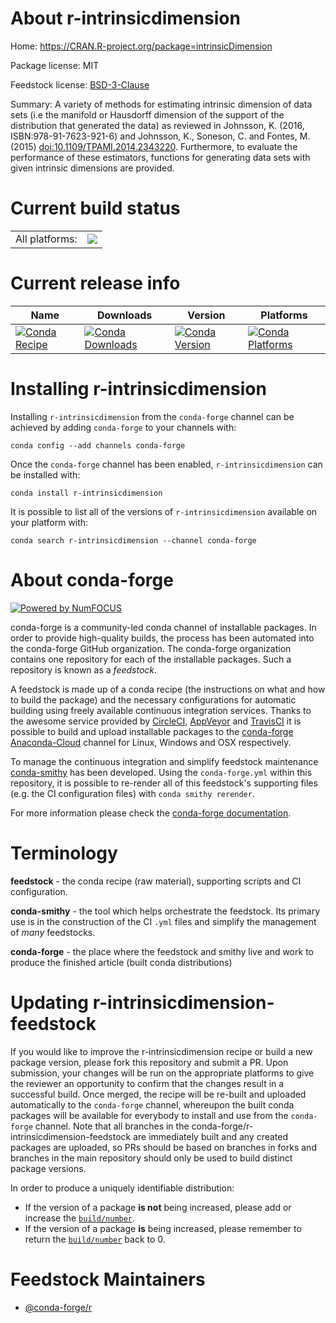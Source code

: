 About r-intrinsicdimension
==========================

Home: https://CRAN.R-project.org/package=intrinsicDimension

Package license: MIT

Feedstock license: [BSD-3-Clause](https://github.com/conda-forge/r-intrinsicdimension-feedstock/blob/master/LICENSE.txt)

Summary: A variety of methods for estimating intrinsic dimension of data sets (i.e the manifold or Hausdorff dimension of the support of the distribution that generated the data) as reviewed in Johnsson, K. (2016, ISBN:978-91-7623-921-6) and Johnsson, K., Soneson, C. and Fontes, M. (2015) <doi:10.1109/TPAMI.2014.2343220>. Furthermore, to evaluate the performance of these estimators, functions for generating data sets with given intrinsic dimensions are provided.

Current build status
====================


<table><tr><td>All platforms:</td>
    <td>
      <a href="https://dev.azure.com/conda-forge/feedstock-builds/_build/latest?definitionId=11138&branchName=master">
        <img src="https://dev.azure.com/conda-forge/feedstock-builds/_apis/build/status/r-intrinsicdimension-feedstock?branchName=master">
      </a>
    </td>
  </tr>
</table>

Current release info
====================

| Name | Downloads | Version | Platforms |
| --- | --- | --- | --- |
| [![Conda Recipe](https://img.shields.io/badge/recipe-r--intrinsicdimension-green.svg)](https://anaconda.org/conda-forge/r-intrinsicdimension) | [![Conda Downloads](https://img.shields.io/conda/dn/conda-forge/r-intrinsicdimension.svg)](https://anaconda.org/conda-forge/r-intrinsicdimension) | [![Conda Version](https://img.shields.io/conda/vn/conda-forge/r-intrinsicdimension.svg)](https://anaconda.org/conda-forge/r-intrinsicdimension) | [![Conda Platforms](https://img.shields.io/conda/pn/conda-forge/r-intrinsicdimension.svg)](https://anaconda.org/conda-forge/r-intrinsicdimension) |

Installing r-intrinsicdimension
===============================

Installing `r-intrinsicdimension` from the `conda-forge` channel can be achieved by adding `conda-forge` to your channels with:

```
conda config --add channels conda-forge
```

Once the `conda-forge` channel has been enabled, `r-intrinsicdimension` can be installed with:

```
conda install r-intrinsicdimension
```

It is possible to list all of the versions of `r-intrinsicdimension` available on your platform with:

```
conda search r-intrinsicdimension --channel conda-forge
```


About conda-forge
=================

[![Powered by NumFOCUS](https://img.shields.io/badge/powered%20by-NumFOCUS-orange.svg?style=flat&colorA=E1523D&colorB=007D8A)](http://numfocus.org)

conda-forge is a community-led conda channel of installable packages.
In order to provide high-quality builds, the process has been automated into the
conda-forge GitHub organization. The conda-forge organization contains one repository
for each of the installable packages. Such a repository is known as a *feedstock*.

A feedstock is made up of a conda recipe (the instructions on what and how to build
the package) and the necessary configurations for automatic building using freely
available continuous integration services. Thanks to the awesome service provided by
[CircleCI](https://circleci.com/), [AppVeyor](https://www.appveyor.com/)
and [TravisCI](https://travis-ci.com/) it is possible to build and upload installable
packages to the [conda-forge](https://anaconda.org/conda-forge)
[Anaconda-Cloud](https://anaconda.org/) channel for Linux, Windows and OSX respectively.

To manage the continuous integration and simplify feedstock maintenance
[conda-smithy](https://github.com/conda-forge/conda-smithy) has been developed.
Using the ``conda-forge.yml`` within this repository, it is possible to re-render all of
this feedstock's supporting files (e.g. the CI configuration files) with ``conda smithy rerender``.

For more information please check the [conda-forge documentation](https://conda-forge.org/docs/).

Terminology
===========

**feedstock** - the conda recipe (raw material), supporting scripts and CI configuration.

**conda-smithy** - the tool which helps orchestrate the feedstock.
                   Its primary use is in the construction of the CI ``.yml`` files
                   and simplify the management of *many* feedstocks.

**conda-forge** - the place where the feedstock and smithy live and work to
                  produce the finished article (built conda distributions)


Updating r-intrinsicdimension-feedstock
=======================================

If you would like to improve the r-intrinsicdimension recipe or build a new
package version, please fork this repository and submit a PR. Upon submission,
your changes will be run on the appropriate platforms to give the reviewer an
opportunity to confirm that the changes result in a successful build. Once
merged, the recipe will be re-built and uploaded automatically to the
`conda-forge` channel, whereupon the built conda packages will be available for
everybody to install and use from the `conda-forge` channel.
Note that all branches in the conda-forge/r-intrinsicdimension-feedstock are
immediately built and any created packages are uploaded, so PRs should be based
on branches in forks and branches in the main repository should only be used to
build distinct package versions.

In order to produce a uniquely identifiable distribution:
 * If the version of a package **is not** being increased, please add or increase
   the [``build/number``](https://conda.io/docs/user-guide/tasks/build-packages/define-metadata.html#build-number-and-string).
 * If the version of a package **is** being increased, please remember to return
   the [``build/number``](https://conda.io/docs/user-guide/tasks/build-packages/define-metadata.html#build-number-and-string)
   back to 0.

Feedstock Maintainers
=====================

* [@conda-forge/r](https://github.com/conda-forge/r/)


